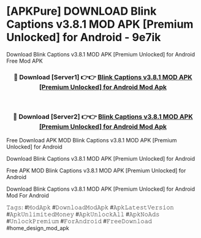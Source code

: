 # [APKPure] DOWNLOAD Blink Captions v3.8.1 MOD APK [Premium Unlocked] for Android - 9e7ik
Download Blink Captions v3.8.1 MOD APK [Premium Unlocked] for Android Free Mod APK

<div align="center">
<h3>🔴 Download [Server1] 👉👉 <a href="https://apk-comot.site?title=Blink_Captions_v3.8.1_MOD_APK_[Premium_Unlocked]_for_Android">Blink Captions v3.8.1 MOD APK [Premium Unlocked] for Android Mod Apk</a></h3><br>

<h3>🔴 Download [Server2] 👉👉 <a href="https://apk-comot.site?title=Blink_Captions_v3.8.1_MOD_APK_[Premium_Unlocked]_for_Android">Blink Captions v3.8.1 MOD APK [Premium Unlocked] for Android Mod Apk</a></h3>
</div>


Free Download APK MOD Blink Captions v3.8.1 MOD APK [Premium Unlocked] for Android

Download Blink Captions v3.8.1 MOD APK [Premium Unlocked] for Android 

Free APK MOD Blink Captions v3.8.1 MOD APK [Premium Unlocked] for Android 

Download Blink Captions v3.8.1 MOD APK [Premium Unlocked] for Android Mod For Android

𝚃𝚊𝚐𝚜: #𝙼𝚘𝚍𝙰𝚙𝚔 #𝙳𝚘𝚠𝚗𝚕𝚘𝚊𝚍𝙼𝚘𝚍𝙰𝚙𝚔 #𝙰𝚙𝚔𝙻𝚊𝚝𝚎𝚜𝚝𝚅𝚎𝚛𝚜𝚒𝚘𝚗 #𝙰𝚙𝚔𝚄𝚗𝚕𝚒𝚖𝚒𝚝𝚎𝚍𝙼𝚘𝚗𝚎𝚢 #𝙰𝚙𝚔𝚄𝚗𝚕𝚘𝚌𝚔𝙰𝚕𝚕 #𝙰𝚙𝚔𝙽𝚘𝙰𝚍𝚜 #𝚄𝚗𝚕𝚘𝚌𝚔𝙿𝚛𝚎𝚖𝚒𝚞𝚖 #𝙵𝚘𝚛𝙰𝚗𝚍𝚛𝚘𝚒𝚍 #𝙵𝚛𝚎𝚎𝙳𝚘𝚠𝚗𝚕𝚘𝚊𝚍 #home_design_mod_apk
